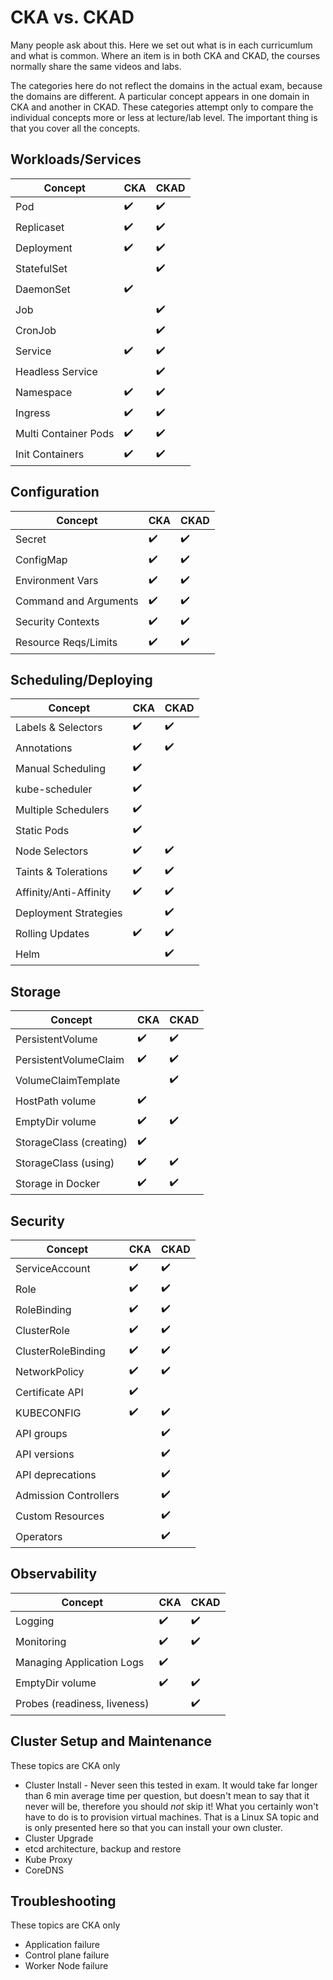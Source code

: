# CKA vs. CKAD

Many people ask about this. Here we set out what is in each curricumlum and what is common. Where an item is in both CKA and CKAD, the courses normally share the same videos and labs.

The categories here do not reflect the domains in the actual exam, because the domains are different. A particular concept appears in one domain in CKA and another in CKAD. These categories attempt only to compare the individual concepts more or less at lecture/lab level. The important thing is that you cover all the concepts.

## Workloads/Services

| Concept               | CKA                | CKAD               |
|-----------------------|--------------------|--------------------|
| Pod                   | :heavy_check_mark: | :heavy_check_mark: |
| Replicaset            | :heavy_check_mark: | :heavy_check_mark: |
| Deployment            | :heavy_check_mark: | :heavy_check_mark: |
| StatefulSet           |                    | :heavy_check_mark: |
| DaemonSet             | :heavy_check_mark: |                    |
| Job                   |                    | :heavy_check_mark: |
| CronJob               |                    | :heavy_check_mark: |
| Service               | :heavy_check_mark: | :heavy_check_mark: |
| Headless Service      |                    | :heavy_check_mark: |
| Namespace             | :heavy_check_mark: | :heavy_check_mark: |
| Ingress               | :heavy_check_mark: | :heavy_check_mark: |
| Multi Container Pods  | :heavy_check_mark: | :heavy_check_mark: |
| Init Containers       | :heavy_check_mark: | :heavy_check_mark: |

## Configuration

| Concept               | CKA                | CKAD               |
|-----------------------|--------------------|--------------------|
| Secret                | :heavy_check_mark: | :heavy_check_mark: |
| ConfigMap             | :heavy_check_mark: | :heavy_check_mark: |
| Environment Vars      | :heavy_check_mark: | :heavy_check_mark: |
| Command and Arguments | :heavy_check_mark: | :heavy_check_mark: |
| Security Contexts     | :heavy_check_mark: | :heavy_check_mark: |
| Resource Reqs/Limits  | :heavy_check_mark: | :heavy_check_mark: |


## Scheduling/Deploying

| Concept                | CKA                | CKAD               |
|------------------------|--------------------|--------------------|
| Labels & Selectors     | :heavy_check_mark: | :heavy_check_mark: |
| Annotations            | :heavy_check_mark: | :heavy_check_mark: |
| Manual Scheduling      | :heavy_check_mark: |                    |
| kube-scheduler         | :heavy_check_mark: |                    |
| Multiple Schedulers    | :heavy_check_mark: |                    |
| Static Pods            | :heavy_check_mark: |                    |
| Node Selectors         | :heavy_check_mark: | :heavy_check_mark: |
| Taints & Tolerations   | :heavy_check_mark: | :heavy_check_mark: |
| Affinity/Anti-Affinity | :heavy_check_mark: | :heavy_check_mark: |
| Deployment Strategies  |                    | :heavy_check_mark: |
| Rolling Updates        | :heavy_check_mark: | :heavy_check_mark: |
| Helm                   |                    | :heavy_check_mark: |

## Storage

| Concept                 | CKA                | CKAD               |
|-------------------------|--------------------|--------------------|
| PersistentVolume        | :heavy_check_mark: | :heavy_check_mark: |
| PersistentVolumeClaim   | :heavy_check_mark: | :heavy_check_mark: |
| VolumeClaimTemplate     |                    | :heavy_check_mark: |
| HostPath volume         | :heavy_check_mark: |                    |
| EmptyDir volume         | :heavy_check_mark: | :heavy_check_mark: |
| StorageClass (creating) | :heavy_check_mark: |                    |
| StorageClass (using)    | :heavy_check_mark: | :heavy_check_mark: |
| Storage in Docker       | :heavy_check_mark: | :heavy_check_mark: |

## Security

| Concept            | CKA                | CKAD               |
|--------------------|--------------------|--------------------|
| ServiceAccount     | :heavy_check_mark: | :heavy_check_mark: |
| Role               | :heavy_check_mark: | :heavy_check_mark: |
| RoleBinding        | :heavy_check_mark: | :heavy_check_mark: |
| ClusterRole        | :heavy_check_mark: | :heavy_check_mark: |
| ClusterRoleBinding | :heavy_check_mark: | :heavy_check_mark: |
| NetworkPolicy      | :heavy_check_mark: | :heavy_check_mark: |
| Certificate API    | :heavy_check_mark: |                    |
| KUBECONFIG         | :heavy_check_mark: | :heavy_check_mark: |
| API groups         |                    | :heavy_check_mark: |
| API versions       |                    | :heavy_check_mark: |
| API deprecations   |                    | :heavy_check_mark: |
| Admission Controllers |                    | :heavy_check_mark: |
| Custom Resources   |                    | :heavy_check_mark: |
| Operators          |                    | :heavy_check_mark: |

## Observability

| Concept                      | CKA                | CKAD               |
|------------------------------|--------------------|--------------------|
| Logging                      | :heavy_check_mark: | :heavy_check_mark: |
| Monitoring                   | :heavy_check_mark: | :heavy_check_mark: |
| Managing Application Logs    | :heavy_check_mark: |                    |
| EmptyDir volume              | :heavy_check_mark: | :heavy_check_mark: |
| Probes (readiness, liveness) |                    | :heavy_check_mark: |

## Cluster Setup and Maintenance

These topics are CKA only

* Cluster Install - Never seen this tested in exam. It would take far longer than 6 min average time per question, but doesn't mean to say that it never will be, therefore you should *not* skip it! What you certainly won't have to do is to provision virtual machines. That is a Linux SA topic and is only presented here so that you can install your own cluster.
* Cluster Upgrade
* etcd architecture, backup and restore
* Kube Proxy
* CoreDNS

## Troubleshooting

These topics are CKA only

* Application failure
* Control plane failure
* Worker Node failure